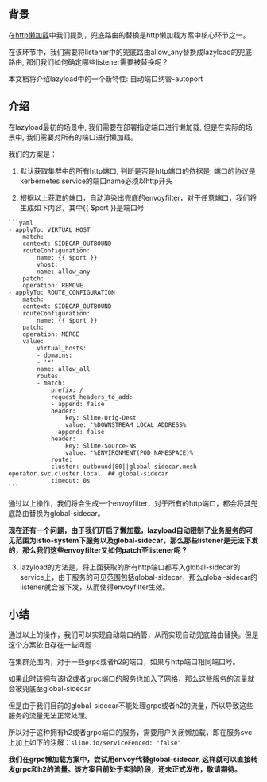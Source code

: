 ## 背景

在[http懒加载](./http%E6%87%92%E5%8A%A0%E8%BD%BD.md)中我们提到，兜底路由的替换是http懒加载方案中核心环节之一。

在该环节中，我们需要将listener中的兜底路由allow_any替换成lazyload的兜底路由, 那们我们如何确定哪些listener需要被替换呢？

本文档将介绍lazyload中的一个新特性: 自动端口纳管-autoport

## 介绍

在lazyload最初的场景中, 我们需要在部署指定端口进行懒加载, 但是在实际的场景中, 我们需要对所有的端口进行懒加载。

我们的方案是：

  1. 默认获取集群中的所有http端口, 判断是否是http端口的依据是: 端口的协议是kerbernetes service的端口name必须以http开头

  2. 根据以上获取的端口，自动渲染出兜底的envoyfilter，对于任意端口，我们将生成如下内容，其中{{ $port }}是端口号

    ```yaml
    - applyTo: VIRTUAL_HOST
        match:
        context: SIDECAR_OUTBOUND
        routeConfiguration:
            name: {{ $port }}
            vhost:
            name: allow_any
        patch:
        operation: REMOVE
    - applyTo: ROUTE_CONFIGURATION
        match:
        context: SIDECAR_OUTBOUND
        routeConfiguration:
            name: {{ $port }}
        patch:
        operation: MERGE
        value:
            virtual_hosts:
            - domains:
            - '*'
            name: allow_all
            routes:
            - match:
                prefix: /
                request_headers_to_add:
                - append: false
                header:
                    key: Slime-Orig-Dest
                    value: '%DOWNSTREAM_LOCAL_ADDRESS%'
                - append: false
                header:
                    key: Slime-Source-Ns
                    value: '%ENVIRONMENT(POD_NAMESPACE)%'
                route:
                cluster: outbound|80||global-sidecar.mesh-operator.svc.cluster.local  ## global-sidecar
                timeout: 0s
    ```

通过以上操作，我们将会生成一个envoyfilter，对于所有的http端口，都会将其兜底路由替换为global-sidecar。

**现在还有一个问题，由于我们开启了懒加载，lazyload自动限制了业务服务的可见范围为istio-system下服务以及global-sidecar，那么那些listener是无法下发的，那么我们这些envoyfilter又如何patch至listener呢？**

   3. lazyload的方法是，将上面获取的所有http端口都写入global-sidecar的service上，由于服务的可见范围包括global-sidecar，那么global-sidecar的listener就会被下发，从而使得envoyfilter生效。


## 小结

通过以上的操作，我们可以实现自动端口纳管，从而实现自动兜底路由替换。但是这个方案依旧存在一些问题：

在集群范围内，对于一些grpc或者h2的端口，如果与http端口相同端口号。

如果此时该拥有该h2或者grpc端口的服务也加入了网格，那么这些服务的流量就会被兜底至global-sidecar

但是由于我们目前的global-sidecar不能处理grpc或者h2的流量，所以导致这些服务的流量无法正常处理。

所以对于这种拥有h2或者grpc端口的服务，需要用户关闭懒加载，即在服务svc上加上如下的注解：`slime.io/serviceFenced: "false"`

**我们在grpc懒加载方案中，尝试用envoy代替global-sidecar, 这样就可以直接转发grpc和h2的流量。该方案目前处于实验阶段，还未正式发布，敬请期待。**